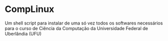 # CompLinux
Um shell script para instalar de uma só vez todos os softwares necessários para o curso de Ciência da Computação da Universidade Federal de Uberlândia (UFU)
